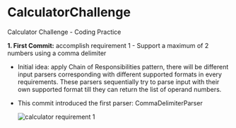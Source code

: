 # CalculatorChallenge
Calculator Challenge - Coding Practice

**1. First Commit:** accomplish requirement 1 - Support a maximum of 2 numbers using a comma delimiter
  * Initial idea: apply Chain of Responsibilities pattern, there will be different input parsers corresponding with different supported formats in every requirements. These parsers sequentially try to parse input with their own supported format till they can return the list of operand numbers.
  * This commit introduced the first parser: CommaDelimiterParser
  
     ![calculator requirement 1](https://lh3.googleusercontent.com/Xv3GGQZuuI375mm2pAUlUzdFVvAZZWdJuWHhKNIaGULZwCuPTGENQuA6vE_r_t4qslUWYpvXjd7pd0pL8PHm8TQ8aCBrMNjonDD-9xB64rBKIBtZnau3411Hz6-aaV4RvOazBR8IrJxVTvzf8OEl7UZQCqP0TIkEEB6WC7HjRUoRMBeUTOvut2bIefBJdXtG9V3u69ywC4jWuWXfpz14zHrAWEu8mqvMvnuCwsLrPCOxcESrq4nstWIERQhX1jf-4mYH2yeLsPaSVCdea-NTre-GIr6I5C1Rkr6YMHDlridTVBKs09MJEzAElNykYv2r6_d3ZhWcKO4WT67RX7fIsx-NMiV6aLYIHJCflvXcgLwzuDcqpXZRIocYtNkVA-1P-1FqcsBploMeKCfTslNPhbwhRINOKNJgryQCr9t1MpKPTXr7mQGNZETS-SfT-w2DZGq2Izq2k9Bi2Zq8k-Fo6kiE4Q_qb3JOeTYFWnhmkSfJmid0opyN6XyCATldcTWQQVx9jEJcUWhCQS6FvlVM6kG17wELOsKkz0q9c5HdR0sIVT8xv9fdlKP5PjMPpVocN811PQV4U_A0hZu2lnk3Kg60Kz_9WCHrckO46cd88BZkB7jSMH6fuS2DhBIcYCIOu30y2RYW9Wb1a4LFoBWyWBS6gnLEf4JlzBLbIMwtVCnGPFjvqkyDYA=w375-h220-no)



